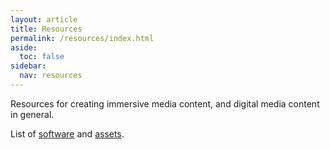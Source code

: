 ```yaml
---
layout: article
title: Resources
permalink: /resources/index.html
aside:
  toc: false
sidebar:
  nav: resources
---
```


Resources for creating immersive media content, and digital media content in general.

List of [software](software.md) and [assets](assets.md).